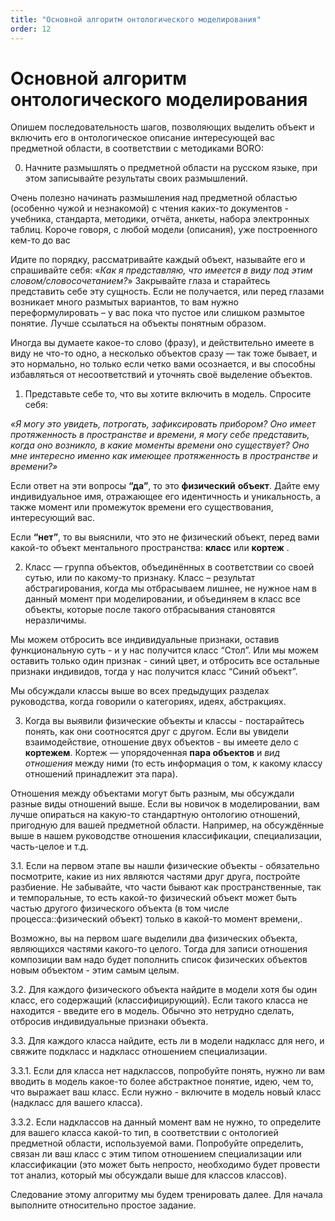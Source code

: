 ```yaml
---
title: "Основной алгоритм онтологического моделирования"
order: 12
---
```


# Основной алгоритм онтологического моделирования

Опишем последовательность шагов, позволяющих выделить объект и включить его в онтологическое описание интересующей вас предметной области, в соответствии с методиками BORO:

0. Начните размышлять о предметной области на русском языке, при этом записывайте результаты своих размышлений.

Очень полезно начинать размышления над предметной областью (особенно чужой и незнакомой) с чтения каких-то документов - учебника, стандарта, методики, отчёта, анкеты, набора электронных таблиц. Короче говоря, с любой модели (описания), уже построенного кем-то до вас

Идите по порядку, рассматривайте каждый объект, называйте его и спрашивайте себя: «*Как я представляю, что имеется в виду под этим словом/словосочетанием?*» Закрывайте глаза и старайтесь представить себе эту сущность. Если не получается, или перед глазами возникает много размытых вариантов, то вам нужно переформулировать – у вас пока что пустое или слишком размытое понятие. Лучше ссылаться на объекты понятным образом.

Иногда вы думаете какое-то слово (фразу), и действительно имеете в виду не что-то одно, а несколько объектов сразу — так тоже бывает, и это нормально, но только если четко вами осознается, и вы способны избавляться от несоответствий и уточнять своё выделение объектов.

1. Представьте себе то, что вы хотите включить в модель. Спросите себя:

*«Я могу это увидеть, потрогать, зафиксировать прибором? Оно имеет протяженность в пространстве и времени, я могу себе представить, когда оно возникло, в какие моменты времени оно существует? Оно мне интересно именно как имеющее протяженность в пространстве и времени?»*

Если ответ на эти вопросы **“да”**, то это **физический** **объект**. Дайте ему индивидуальное имя, отражающее его идентичность и уникальность, а также момент или промежуток времени его существования, интересующий вас.

Если **“нет”**, то вы выяснили, что это не физический объект, перед вами какой-то объект ментального пространства: **класс** или **кортеж** .

2. Класс — группа объектов, объединённых в соответствии со своей сутью, или по какому-то признаку. Класс – результат абстрагирования, когда мы отбрасываем лишнее, не нужное нам в данный момент при моделировании, и объединяем в класс все объекты, которые после такого отбрасывания становятся неразличимы.

Мы можем отбросить все индивидуальные признаки, оставив функциональную суть - и у нас получится класс “Стол”. Или мы можем оставить только один признак - синий цвет, и отбросить все остальные признаки индивидов, тогда у нас получится класс “Синий объект”.

Мы обсуждали классы выше во всех предыдущих разделах руководства, когда говорили о категориях, идеях, абстракциях.

3. Когда вы выявили физические объекты и классы - постарайтесь понять, как они соотносятся друг с другом. Если вы увидели взаимодействие, отношение двух объектов - вы имеете дело с **кортежем**. Кортеж — упорядоченная **пара объектов** и *вид отношения* между ними (то есть информация о том, к какому классу отношений принадлежит эта пара).

Отношения между объектами могут быть разным, мы обсуждали разные виды отношений выше. Если вы новичок в моделировании, вам лучше опираться на какую-то стандартную онтологию отношений, пригодную для вашей предметной области. Например, на обсуждённые выше в нашем руководстве отношения классификации, специализации, часть-целое и т.д.

3.1. Если на первом этапе вы нашли физические объекты - обязательно посмотрите, какие из них являются частями друг друга, постройте разбиение. Не забывайте, что части бывают как пространственные, так и темпоральные, то есть какой-то физический объект может быть частью другого физического объекта (в том числе процесса::физический объект) только в какой-то момент времени,.

Возможно, вы на первом шаге выделили два физических объекта, являющихся частями какого-то целого. Тогда для записи отношения композиции вам надо будет пополнить список физических объектов новым объектом - этим самым целым.

3.2. Для каждого физического объекта найдите в модели хотя бы один класс, его содержащий (классифицирующий). Если такого класса не находится - введите его в модель. Обычно это нетрудно сделать, отбросив индивидуальные признаки объекта.

3.3. Для каждого класса найдите, есть ли в модели надкласс для него, и свяжите подкласс и надкласс отношением специализации.

3.3.1. Если для класса нет надклассов, попробуйте понять, нужно ли вам вводить в модель какое-то более абстрактное понятие, идею, чем то, что выражает ваш класс. Если нужно - включите в модель новый класс (надкласс для вашего класса).

3.3.2. Если надклассов на данный момент вам не нужно, то определите для вашего класса какой-то тип, в соответствии с онтологией предметной области, используемой вами. Попробуйте определить, связан ли ваш класс с этим типом отношением специализации или классификации (это может быть непросто, необходимо будет провести тот анализ, который мы обсуждали выше для классов классов).

Следование этому алгоритму мы будем тренировать далее. Для начала выполните относительно простое задание.